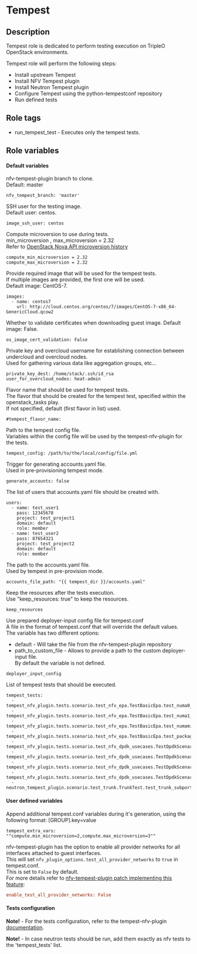 # Tempest

## Description
Tempest role is dedicated to perform testing execution on TripleO OpenStack environments.

Tempest role will perform the following steps:
  - Install upstream Tempest
  - Install NFV Tempest plugin
  - Install Neutron Tempest plugin
  - Configure Tempest using the python-tempestconf repository
  - Run defined tests

## Role tags
* run_tempest_test - Executes only the tempest tests.

## Role variables
#### Default variables
nfv-tempest-plugin branch to clone.  
Default: master
```
nfv_tempest_branch: 'master'
```
SSH user for the testing image.  
Default user: centos.
```
image_ssh_user: centos
```

Compute microversion to use during tests.  
min_microversion , max_microversion = 2.32  
Refer to [OpenStack Nova API microversion history](https://docs.openstack.org/nova/latest/reference/api-microversion-history.html)
```
compute_min_microversion = 2.32
compute_max_microversion = 2.32
```

Provide required image that will be used for the tempest tests.  
If multiple images are provided, the first one will be used.  
Default image: CentOS-7.
```
images:
  - name: centos7
    url: http://cloud.centos.org/centos/7/images/CentOS-7-x86_64-GenericCloud.qcow2
```

Whether to validate certificates when downloading guest image.
Default image: False.
```
os_image_cert_validation: False
```

Private key and overcloud username for establishing connection between undercloud and overcloud nodes.  
Used for gathering various data like aggregation groups, etc...
```
private_key_dest: /home/stack/.ssh/id_rsa
user_for_overcloud_nodes: heat-admin
```

Flavor name that should be used for tempest tests.  
The flavor that should be created for the tempest test, specified within the openstack_tasks play.  
If not specified, default (first flavor in list) used.
```
#tempest_flavor_name:
```

Path to the tempest config file.  
Variables within the config file will be used by the tempest-nfv-plugin for the tests.  
```
tempest_config: /path/to/the/local/config/file.yml
```

Trigger for generating accounts.yaml file.  
Used in pre-provisioning tempest mode.
```
generate_accounts: false
```

The list of users that accounts.yaml file should be created with.
```
users:
  - name: test_user1
    pass: 12345678
    project: test_project1
    domain: default
    role: member
  - name: test_user2
    pass: 87654321
    project: test_project2
    domain: default
    role: member
```

The path to the accounts.yaml file.  
Used by tempest in pre-provision mode.
```
accounts_file_path: "{{ tempest_dir }}/accounts.yaml"
```

Keep the resources after the tests execution.  
Use "keep_resources: true" to keep the resources.
```
keep_resources
```

Use prepared deployer-input config file for tempest.conf  
A file in the format of tempest.conf that will override the default values.  
The variable has two different options:
* default - Will take the file from the nfv-tempest-plugin repository
* path_to_custom_file - Allows to provide a path to the custom deployer-input file.  
By default the variable is not defined.
```
deployer_input_config
```

List of tempest tests that should be executed.
```
tempest_tests:
  - tempest_nfv_plugin.tests.scenario.test_nfv_epa.TestBasicEpa.test_numa0_provider_network
  - tempest_nfv_plugin.tests.scenario.test_nfv_epa.TestBasicEpa.test_numa1_provider_network
  - tempest_nfv_plugin.tests.scenario.test_nfv_epa.TestBasicEpa.test_numamix_provider_network
  - tempest_nfv_plugin.tests.scenario.test_nfv_epa.TestBasicEpa.test_packages_compute
  - tempest_nfv_plugin.tests.scenario.test_nfv_dpdk_usecases.TestDpdkScenarios.test_min_queues_functionality
  - tempest_nfv_plugin.tests.scenario.test_nfv_dpdk_usecases.TestDpdkScenarios.test_equal_queues_functionality
  - tempest_nfv_plugin.tests.scenario.test_nfv_dpdk_usecases.TestDpdkScenarios.test_max_queues_functionality
  - tempest_nfv_plugin.tests.scenario.test_nfv_dpdk_usecases.TestDpdkScenarios.test_odd_queues_functionality
  - neutron_tempest_plugin.scenario.test_trunk.TrunkTest.test_trunk_subport_lifecycle
```

#### User defined variables
Append additional tempest.conf variables during it's generation, using the following format:
[GROUP].key=value
```
tempest_extra_vars: ""compute.min_microversion=2,compute.max_microversion=3""
```

nfv-tempest-plugin has the option to enable all provider networks for all interfaces attached to guest interfaces.  
This will set `nfv_plugin_options.test_all_provider_networks` to `true` in tempest.conf.  
This is set to `False` by default.  
For more details refer to [nfv-tempest-plugin patch implementing this feature](https://github.com/redhat-openstack/nfv-tempest-plugin/commit/10b454667a602d08edcfd7ccefc5e9deeab9ebf4):
```ini
enable_test_all_provider_networks: False
```

#### Tests configuration
**Note!** - For the tests configuration, refer to the tempest-nfv-plugin [documentation](https://github.com/redhat-openstack/tempest-nfv-plugin/tree/master/docs).

**Note!** - In case neutron tests should be run, add them exactly as nfv tests to the 'tempest_tests' list.
